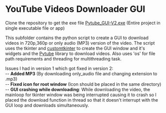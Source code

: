 # YouTube Videos Downloader GUI

Clone the repository to get the exe file [Pytube_GUI-V2.exe](https://github.com/Vignesh-604/Python-Projects/blob/main/Yt%20Videos%20Downloader/Pytube_GUI-V2.exe) (Entire project in single executable file or app)   

This subfolder contains the python script to create a GUI to download videos in 720p,360p or only audio (MP3) version of the video. The script uses the tkinter and [customtkinter](https://github.com/TomSchimansky/CustomTkinter) to create the GUI window and it's widgets and the [Pytube](https://github.com/pytube/pytube) library to download videos. Also uses 'os' for file path requirements and threading for multithreading task.

Issues I had in version 1 which got fixed in version 2:  
-- **Added MP3** (By downloading only_audio file and changing extension to .mp3)  
-- **Fixed icon for root window** (Icon should be placed in the same directory)   
-- **GUI crashing while downloading**: While downloading the video, the mainloop for tkinter window was being interrupted causing it to crash so I placed the download function in thread so that it doesn't interrupt with the GUI loop and downloads simultaneously.   
